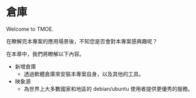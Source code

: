 # 倉庫

Welcome to TMOE.

在瞭解完本專案的應用場景後，不知您是否會對本專案感興趣呢？

在本章中，我們將瞭解以下內容。

- 新增倉庫
  - 透過軟體倉庫來安裝本專案自身，以及其他的工具。
- 映象源
  - 為世界上大多數國家和地區的 debian/ubuntu 使用者提供更優秀的服務。
